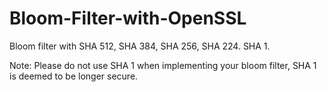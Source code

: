 # Bloom-Filter-with-OpenSSL
Bloom filter with SHA 512, SHA 384, SHA 256, SHA 224. SHA 1.

Note: Please do not use SHA 1 when implementing your bloom filter, SHA 1 is deemed to be longer secure.
